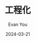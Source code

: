 ---
layout: index
outline: deep
title: '工程化'
date: 2024-03-21
author: Evan You
gravatar: eca93da2c67aadafe35d477aa8f454b8
twitter: '@youyuxi'
---